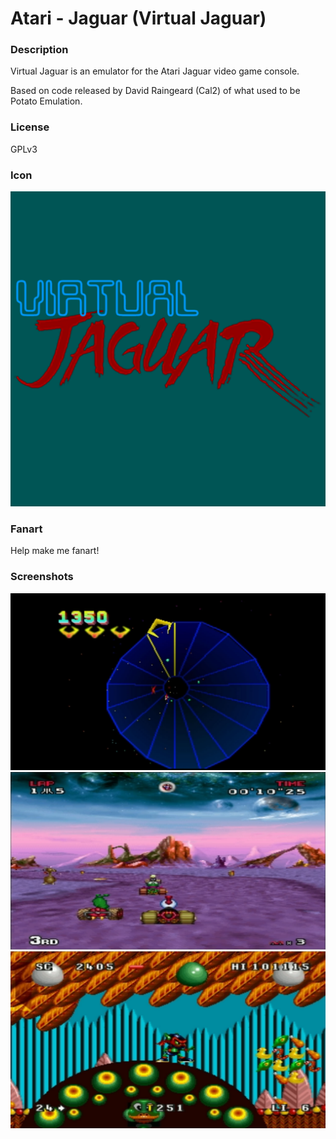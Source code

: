 # Atari - Jaguar (Virtual Jaguar)

### Description

Virtual Jaguar is an emulator for the Atari Jaguar video game console.

Based on code released by David Raingeard (Cal2) of what used to be Potato Emulation.

### License

GPLv3

### Icon

![Atari - Jaguar (Virtual Jaguar) icon](game.libretro.virtualjaguar/resources/icon.png)

### Fanart

Help make me fanart!

### Screenshots

![Atari - Jaguar (Virtual Jaguar) screenshot](game.libretro.virtualjaguar/resources/screenshot-01.jpg)
![Atari - Jaguar (Virtual Jaguar) screenshot](game.libretro.virtualjaguar/resources/screenshot-02.jpg)
![Atari - Jaguar (Virtual Jaguar) screenshot](game.libretro.virtualjaguar/resources/screenshot-03.jpg)
